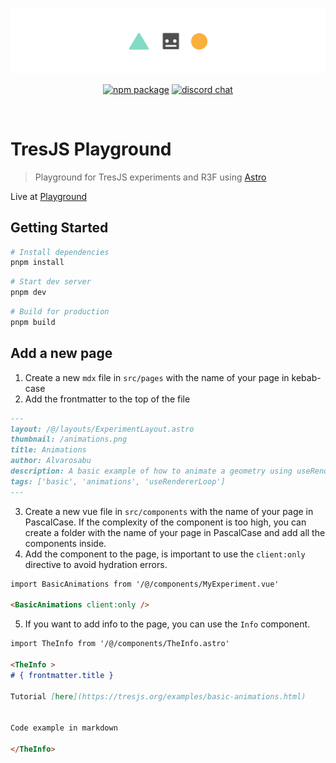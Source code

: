 ![repository-banner.png](/public/github-banner.png)

<p align="center">
  <a href="https://www.npmjs.com/package/@tresjs/core"><img src="https://img.shields.io/npm/v/@tresjs/core?color=%2382DBCA" alt="npm package"></a>
  <a href="https://discord.gg/tfY9aSNT"><img src="https://img.shields.io/badge/chat-discord-purple?style=flat&logo=discord" alt="discord chat"></a>
</p>
<br/>

# TresJS Playground

> Playground for TresJS experiments and R3F using [Astro](https://astro.build/)

Live at [Playground](https://playground.tresjs.org/)

## Getting Started

```bash
# Install dependencies
pnpm install
```

```bash
# Start dev server
pnpm dev
```

```bash
# Build for production
pnpm build
```

## Add a new page

1. Create a new `mdx` file in `src/pages` with the name of your page in kebab-case
2. Add the frontmatter to the top of the file

```md
---
layout: /@/layouts/ExperimentLayout.astro
thumbnail: /animations.png
title: Animations
author: Alvarosabu
description: A basic example of how to animate a geometry using useRendererLoop composable
tags: ['basic', 'animations', 'useRendererLoop']
---
```
3. Create a new vue file in `src/components` with the name of your page in PascalCase. If the complexity of the component is too high, you can create a folder with the name of your page in PascalCase and add all the components inside.
4. Add the component to the page, is important to use the `client:only` directive to avoid hydration errors.

```md
import BasicAnimations from '/@/components/MyExperiment.vue'

<BasicAnimations client:only />
```
5. If you want to add info to the page, you can use the `Info` component.

```md
import TheInfo from '/@/components/TheInfo.astro'

<TheInfo >
# { frontmatter.title }

Tutorial [here](https://tresjs.org/examples/basic-animations.html)


Code example in markdown

</TheInfo>
```